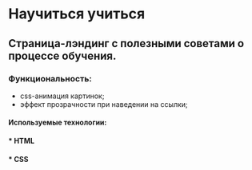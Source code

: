 # Научиться учиться

## Страница-лэндинг с полезными советами о процессе обучения. 

### Функциональность:
* css-анимация картинок;
* эффект прозрачности при наведении на ссылки;

#### Используемые технологии:
#### * HTML
#### * CSS
